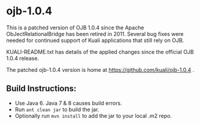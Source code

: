 ojb-1.0.4
=========
This is a patched version of OJB 1.0.4 since the Apache ObJectRelationalBridge has been 
retired in 2011. Several bug fixes were needed for continued support of Kuali 
applications that still rely on OJB.

KUALI-README.txt has details of the applied changes since the official OJB 1.0.4 release.

The patched ojb-1.0.4 version is home at https://github.com/kuali/ojb-1.0.4 .

Build Instructions:
-------------------
* Use Java 6. Java 7 & 8 causes build errors.
* Run `ant clean jar` to build the jar.
* Optionally run `mvn install` to add the jar to your local .m2 repo.
